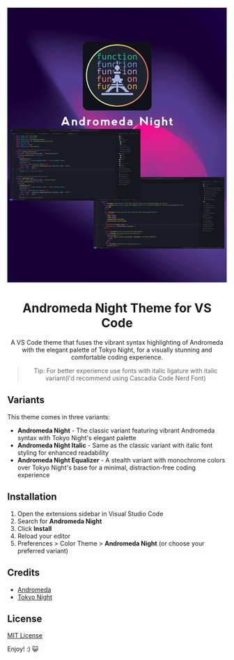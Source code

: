 <div align="center">

![theme banner](images/main.png)

# Andromeda Night Theme for VS Code

A VS Code theme that fuses the vibrant syntax highlighting of Andromeda with the elegant palette of Tokyo Night, for a visually stunning and comfortable coding experience.

> Tip: For better experience use fonts with italic ligature with italic variant(I'd recommend using Cascadia Code Nerd Font)

</div>

## Variants

This theme comes in three variants:

- **Andromeda Night** - The classic variant featuring vibrant Andromeda syntax with Tokyo Night's elegant palette
- **Andromeda Night Italic** - Same as the classic variant with italic font styling for enhanced readability
- **Andromeda Night Equalizer** - A stealth variant with monochrome colors over Tokyo Night's base for a minimal, distraction-free coding experience

## Installation

1. Open the extensions sidebar in Visual Studio Code
2. Search for **Andromeda Night**
3. Click **Install**
4. Reload your editor
5. Preferences > Color Theme > **Andromeda Night** (or choose your preferred variant)

## Credits

- [Andromeda](https://github.com/EliverLara/Andromeda)
- [Tokyo Night](https://github.com/tokyo-night/tokyo-night-vscode-theme)

## License

[MIT License](./LICENSE)

Enjoy! :) 😺
